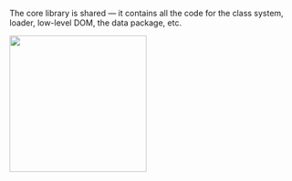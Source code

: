 The core library is shared &mdash; it contains all the code for the class system, loader, low-level
DOM, the data package, etc. 

<img src="resources/images/architecture/Core.jpg"  height="240"/>